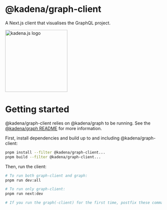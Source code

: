 <!-- genericHeader start -->

# @kadena/graph-client

A Next.js client that visualises the GraphQL project.

<picture>
  <source srcset="https://raw.githubusercontent.com/kadena-community/kadena.js/main/common/images/Kadena.JS_logo-white.png" media="(prefers-color-scheme: dark)"/>
  <img src="https://raw.githubusercontent.com/kadena-community/kadena.js/main/common/images/Kadena.JS_logo-black.png" width="200" alt="kadena.js logo" />
</picture>

<!-- genericHeader end -->

# Getting started

@kadena/graph-client relies on @kadena/graph to be running. See the
[@kadena/graph README](../graph/README.md) for more information.

First, install dependencies and build up to and including @kadena/graph-client:

```sh
pnpm install --filter @kadena/graph-client...
pnpm build --filter @kadena/graph-client...
```

Then, run the client:

```sh
# To run both graph-client and graph:
pnpm run dev:all

# To run only graph-client:
pnpm run next:dev

# If you run the graph(-client) for the first time, postfix these commands with :generate
```
